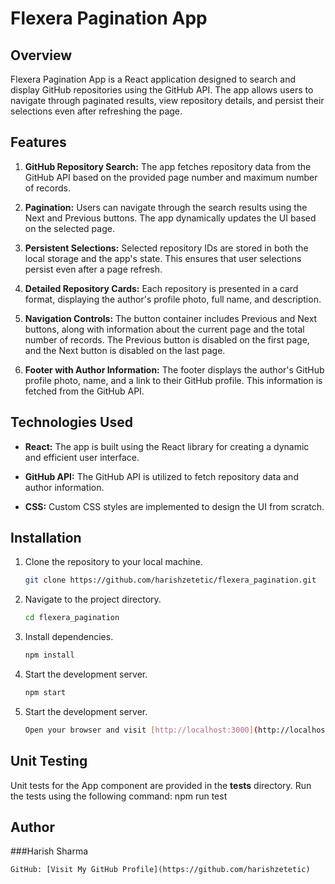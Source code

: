 # Flexera Pagination App

## Overview

Flexera Pagination App is a React application designed to search and display GitHub repositories using the GitHub API. The app allows users to navigate through paginated results, view repository details, and persist their selections even after refreshing the page.

## Features

1. **GitHub Repository Search:** The app fetches repository data from the GitHub API based on the provided page number and maximum number of records.

2. **Pagination:** Users can navigate through the search results using the Next and Previous buttons. The app dynamically updates the UI based on the selected page.

3. **Persistent Selections:** Selected repository IDs are stored in both the local storage and the app's state. This ensures that user selections persist even after a page refresh.

4. **Detailed Repository Cards:** Each repository is presented in a card format, displaying the author's profile photo, full name, and description.

5. **Navigation Controls:** The button container includes Previous and Next buttons, along with information about the current page and the total number of records. The Previous button is disabled on the first page, and the Next button is disabled on the last page.

6. **Footer with Author Information:** The footer displays the author's GitHub profile photo, name, and a link to their GitHub profile. This information is fetched from the GitHub API.

## Technologies Used

- **React:** The app is built using the React library for creating a dynamic and efficient user interface.

- **GitHub API:** The GitHub API is utilized to fetch repository data and author information.

- **CSS:** Custom CSS styles are implemented to design the UI from scratch.

## Installation

1. Clone the repository to your local machine.
   ```bash
   git clone https://github.com/harishzetetic/flexera_pagination.git

2. Navigate to the project directory.
   ```bash
   cd flexera_pagination

3. Install dependencies.
   ```bash
   npm install

4. Start the development server.
   ```bash
   npm start

5. Start the development server.
   ```bash
   Open your browser and visit [http://localhost:3000](http://localhost:3000) to view the app.

## Unit Testing

Unit tests for the App component are provided in the __tests__ directory. Run the tests using the following command:
    npm run test

## Author

###Harish Sharma

    GitHub: [Visit My GitHub Profile](https://github.com/harishzetetic)

